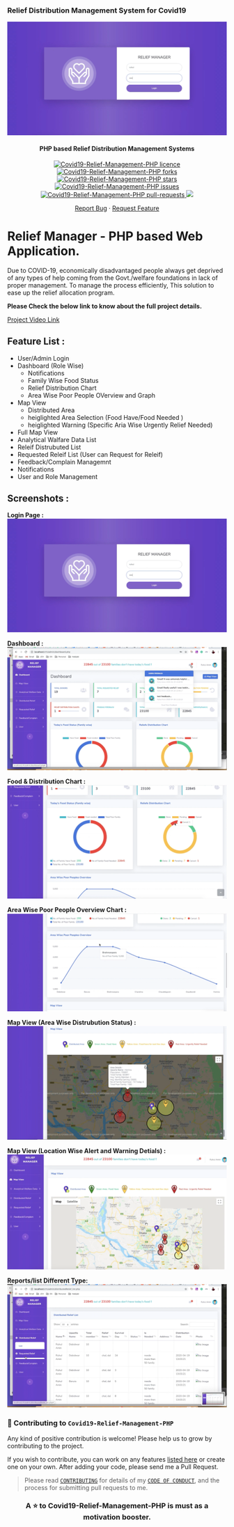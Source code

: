 ### Relief Distribution Management System for Covid19 

<p align="center">
<img src="https://github.com/ruhulmus/Covid19-Relief-Management-PHP/blob/master/screenshots/Login-page.png" alt="Covid19-Relief-Management-PHP"/>
<p/>

<h4 align="center">PHP based Relief Distribution Management Systems</h4>

<p align="center">
<a href="https://github.com/ruhulmus/Covid19-Relief-Management-PHP/blob/main/LICENSE" target="blank">
<img src="https://img.shields.io/github/license/ruhulmus/Covid19-Relief-Management-PHP?style=flat-square" alt="Covid19-Relief-Management-PHP licence" />
</a>
<a href="https://github.com/ruhulmus/Covid19-Relief-Management-PHP/fork" target="blank">
<img src="https://img.shields.io/github/forks/ruhulmus/Covid19-Relief-Management-PHP?style=flat-square" alt="Covid19-Relief-Management-PHP forks"/>
</a>
<a href="https://github.com/ruhulmus/Covid19-Relief-Management-PHP/stargazers" target="blank">
<img src="https://img.shields.io/github/stars/ruhulmus/Covid19-Relief-Management-PHP?style=flat-square" alt="Covid19-Relief-Management-PHP stars"/>
</a>
<a href="https://github.com/ruhulmus/Covid19-Relief-Management-PHP/issues" target="blank">
<img src="https://img.shields.io/github/issues/ruhulmus/Covid19-Relief-Management-PHP?style=flat-square" alt="Covid19-Relief-Management-PHP issues"/>
</a>
<a href="https://github.com/ruhulmus/Covid19-Relief-Management-PHP/pulls" target="blank">
<img src="https://img.shields.io/github/issues-pr/ruhulmus/Covid19-Relief-Management-PHP?style=flat-square" alt="Covid19-Relief-Management-PHP pull-requests"/>
</a>
<a href="https://twitter.com/intent/tweet?text=👋%20Check%20this%20amazing%20repo%20https://github.com/ruhulmus/Covid19-Relief-Management-PHP,%20created%20by%20@rhulmus%20and%20friends%0A%0A%23DEVCommunity%20%23100DaysOfCode"><img src="https://img.shields.io/twitter/url?label=Share%20on%20Twitter&style=social&url=https%3A%2F%2Fgithub.com%2Fruhulmus%2FCovid19-Relief-Management-PHP"></a>

<p align="center">
    <a href="https://github.com/ruhulmus/Covid19-Relief-Management-PHP/issues/new/choose">Report Bug</a>
    ·
    <a href="https://github.com/ruhulmus/Covid19-Relief-Management-PHP/issues/new/choose">Request Feature</a>
</p>

# Relief Manager - PHP based Web Application. 
Due to COVID-19, economically disadvantaged people always get deprived of any types of help coming from the Govt./welfare foundations in lack of proper management. To manage the process efficiently, This solution to ease up the relief allocation program.

**Please Check the below link to know about the full project details.**

[Project Video Link](https://www.youtube.com/watch?v=0p9mEZrkl5E)

## Feature List :

* User/Admin Login
* Dashboard (Role Wise)
	- Notifications
	- Family Wise Food Status
    - Relief Distribution Chart
    - Area Wise Poor People OVerview and Graph
* Map View
	-  Distributed Area
	-  heiglighted Area Selection (Food Have/Food Needed )
	-  heiglighted Warning (Specific Aria Wise Urgently Relief Needed)
* Full Map View
* Analytical Walfare Data List
* Releif Distrubuted List
* Requested Releif List (User can Request for  Releif)
* Feedback/Complain Managemnt
* Notifications
* User and Role Management


## Screenshots :

**Login Page :** 
![view](https://github.com/ruhulmus/Covid19-Relief-Management-PHP/blob/master/screenshots/Login-page.png)

**Dashboard :** 
![view](https://github.com/ruhulmus/Covid19-Relief-Management-PHP/blob/master/screenshots/dashboard.png)

**Food & Distribution Chart :** 
![view](https://github.com/ruhulmus/Covid19-Relief-Management-PHP/blob/master/screenshots/graph1.png)

**Area Wise Poor People Overview Chart :** 
![view](https://github.com/ruhulmus/Covid19-Relief-Management-PHP/blob/master/screenshots/graph2.png)

**Map View (Area Wise Distrubution Status) :** 
![view](https://github.com/ruhulmus/Covid19-Relief-Management-PHP/blob/master/screenshots/map-view.png)

**Map View (Location Wise Alert and Warning Detials) :** 
![view](https://github.com/ruhulmus/Covid19-Relief-Management-PHP/blob/master/screenshots/map-view-full.png)

**Reports/list Different Type:** 
![view](https://github.com/ruhulmus/Covid19-Relief-Management-PHP/blob/master/screenshots/Reports.png)

### 🤝  Contributing to `Covid19-Relief-Management-PHP`
Any kind of positive contribution is welcome! Please help us to grow by contributing to the project.

If you wish to contribute, you can work on any features [listed here](https://github.com/ruhulmus/Covid19-Relief-Management-PHP) or create one on your own. After adding your code, please send me a Pull Request.

> Please read [`CONTRIBUTING`](CONTRIBUTING.md) for details of my [`CODE OF CONDUCT`](CODE_OF_CONDUCT.md), and the process for submitting pull requests to me.

<h3 align="center">
A ⭐️ to <b>Covid19-Relief-Management-PHP</b> is must as a motivation booster.
</h3>
